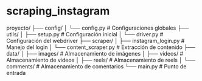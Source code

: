 # scraping_instagram

proyecto/
├── config/
│   └── config.py         # Configuraciones globales
├── utils/
│   ├── setup.py         # Configuración inicial
│   └── driver.py        # Configuración del webdriver
├── scraper/
│   ├── instagram_login.py    # Manejo del login
│   └── content_scraper.py    # Extracción de contenido
├── data/
│   ├── images/          # Almacenamiento de imágenes
│   ├── videos/          # Almacenamiento de videos
│   ├── reels/           # Almacenamiento de reels
│   └── comments/        # Almacenamiento de comentarios
└── main.py              # Punto de entrada

